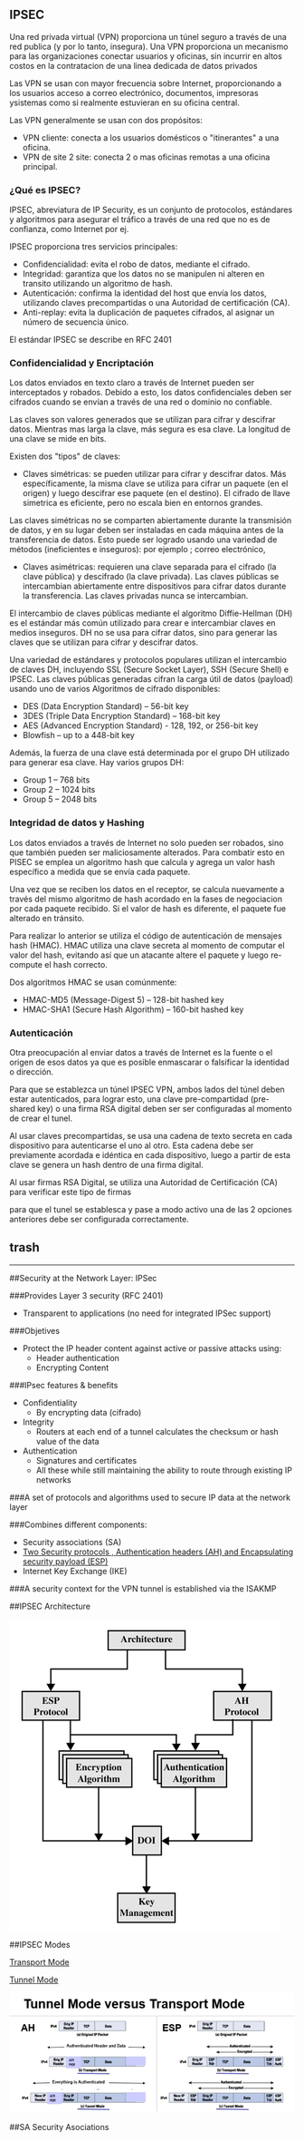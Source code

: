 ## IPSEC

Una red privada virtual (VPN) proporciona un túnel seguro a través de una red publica (y por lo tanto, insegura). Una VPN proporciona un mecanismo para las organizaciones conectar usuarios y oficinas, sin incurrir en altos costos en la contratacion de una linea dedicada de datos privados


Las VPN se usan con mayor frecuencia sobre Internet, proporcionando a los usuarios acceso a correo electrónico, documentos, impresoras ysistemas como si realmente estuvieran en su oficina central.

Las VPN generalmente se usan con dos propósitos:

- VPN cliente: conecta a los usuarios domésticos o "itinerantes" a una oficina.
- VPN de site 2 site: conecta 2 o mas oficinas remotas a una oficina principal.


### ¿Qué es IPSEC?

IPSEC, abreviatura de IP Security, es un conjunto de protocolos, estándares y algoritmos para asegurar el tráfico a través de una red que no es de confianza, como Internet por ej.

IPSEC proporciona tres servicios principales:

- Confidencialidad: evita el robo de datos, mediante el cifrado.
- Integridad: garantiza que los datos no se manipulen ni alteren en transito utilizando un algoritmo de hash.
- Autenticación: confirma la identidad del host que envía los datos, utilizando claves precompartidas o una Autoridad de certificación (CA).
- Anti-replay: evita la duplicación de paquetes cifrados, al asignar un número de secuencia único.

El estándar IPSEC se describe en RFC 2401

### Confidencialidad y Encriptación

Los datos enviados en texto claro a través de Internet pueden ser interceptados y robados. Debido a esto, los datos confidenciales deben ser cifrados cuando se envían a través de una red o dominio no confiable.

Las claves son valores generados que se utilizan para cifrar y descifrar datos. Mientras mas larga la clave, más segura es esa clave. La longitud de una clave se mide en bits.

Existen dos "tipos" de claves:

- Claves simétricas: se pueden utilizar para cifrar y descifrar datos. Más específicamente, la misma clave se utiliza para cifrar un paquete (en el origen) y luego descifrar ese paquete (en el destino). El cifrado de llave simetrica es eficiente, pero no escala bien en entornos grandes.

Las claves simétricas no se comparten abiertamente durante la transmisión de datos, y en su lugar deben ser instaladas en cada máquina antes de la transferencia de datos. Esto puede ser logrado usando una variedad de métodos (ineficientes e inseguros): por ejemplo ; correo electrónico, 


- Claves asimétricas: requieren una clave separada para el cifrado (la clave pública) y descifrado (la clave privada). Las claves públicas se intercambian abiertamente entre dispositivos para cifrar datos durante la transferencia. Las claves privadas nunca se intercambian.


El intercambio de claves públicas mediante el algoritmo Diffie-Hellman (DH) es el estándar más común utilizado para crear e intercambiar claves en medios inseguros. DH no se usa para cifrar datos, sino para generar las claves que se utilizan para cifrar y descifrar datos.

Una variedad de estándares y protocolos populares utilizan el intercambio de claves DH, incluyendo SSL (Secure Socket Layer), SSH (Secure Shell) e IPSEC. Las claves públicas generadas cifran la carga útil de datos (payload) usando uno de varios
Algoritmos de cifrado disponibles:


- DES (Data Encryption Standard) – 56-bit key
- 3DES (Triple Data Encryption Standard) – 168-bit key
- AES (Advanced Encryption Standard) - 128, 192, or 256-bit key
- Blowfish – up to a 448-bit key

Además, la fuerza de una clave está determinada por el grupo DH utilizado para generar esa clave. Hay varios grupos DH:

- Group 1 – 768 bits
- Group 2 – 1024 bits
- Group 5 – 2048 bits


### Integridad de datos y Hashing

Los datos enviados a través de Internet no solo pueden ser robados, sino que también pueden ser maliciosamente alterados.
Para combatir esto en PISEC se emplea un algoritmo hash que calcula y agrega un valor hash específico a medida que se envía cada paquete. 

Una vez que se reciben los datos en el receptor, se calcula nuevamente a través del mismo algoritmo de hash acordado en la fases de negociacion por cada paquete recibido. Si el valor de hash es diferente, el paquete fue alterado en tránsito.

Para realizar lo anterior se utiliza el código de autenticación de mensajes hash (HMAC). HMAC utiliza una clave secreta al momento de computar el valor del hash, evitando así que un atacante altere el paquete y luego re-compute el hash correcto.

Dos algoritmos HMAC se usan comúnmente:

- HMAC-MD5 (Message-Digest 5) – 128-bit hashed key
- HMAC-SHA1 (Secure Hash Algorithm) – 160-bit hashed key

### Autenticación

Otra preocupación al enviar datos a través de Internet es la fuente o el origen de esos datos ya que es posible enmascarar o falsificar la identidad o dirección.

Para que se establezca un túnel IPSEC VPN, ambos lados del túnel deben estar autenticados, para lograr esto, una clave pre-compartidad (pre-shared key) o una firma RSA digital deben ser ser configuradas al momento de crear el tunel.

Al usar claves precompartidas, se usa una cadena de texto secreta en cada dispositivo para autenticarse el uno al otro. Esta cadena debe ser previamente acordada e idéntica en cada dispositivo, luego a partir de esta clave se genera un hash dentro de una firma digital.

Al usar firmas RSA Digital, se utiliza una Autoridad de Certificación (CA) para verificar este tipo de firmas

para que el tunel se establesca y pase a modo activo una de las 2 opciones anteriores debe ser configurada correctamente.




## trash
-------------------------

##Security at the Network Layer: IPSec

###Provides Layer 3 security (RFC 2401)
- Transparent to applications (no need for integrated IPSec support)

###Objetives

- Protect the IP header content against active or passive attacks using:
  - Header authentication
  - Encrypting Content

###IPsec features & benefits
- Confidentiality
  - By encrypting data (cifrado)
- Integrity
  - Routers at each end of a tunnel calculates the checksum or hash value of the data
- Authentication
  - Signatures and certificates
  - All these while still maintaining the ability to route through existing IP networks

###A set of protocols and algorithms used to secure IP data at the network layer

###Combines different components:
- Security associations (SA)
- [Two Security protocols , Authentication headers (AH) and Encapsulating security payload (ESP) ](https://github.com/pumanzor/security/blob/master/protocol/ipsec/security_protocol.md)
- Internet Key Exchange (IKE)

###A security context for the VPN tunnel is established via the ISAKMP

##IPSEC Architecture

![alt tag](https://github.com/pumanzor/security/blob/master/protocol/ipsec/img/arquitectura1.jpg)

##IPSEC Modes

[Transport Mode](https://github.com/pumanzor/security/blob/master/protocol/ipsec/transport_mode.md)

[Tunnel Mode](https://github.com/pumanzor/security/blob/master/protocol/ipsec/tunnel_mode.md)

![alt tag](https://github.com/pumanzor/security/blob/master/protocol/ipsec/img/tunnel_vs_transport.jpg)

##SA Security Asociations
